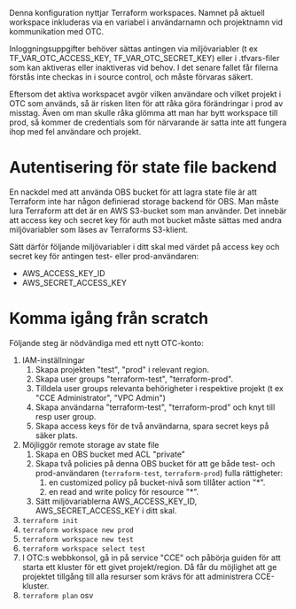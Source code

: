 Denna konfiguration nyttjar Terraform workspaces. Namnet på aktuell
workspace inkluderas via en variabel i användarnamn och projektnamn
vid kommunikation med OTC.

Inloggningsuppgifter behöver sättas antingen via miljövariabler (t ex
TF_VAR_OTC_ACCESS_KEY, TF_VAR_OTC_SECRET_KEY) eller i .tfvars-filer
som kan aktiveras eller inaktiveras vid behov. I det senare fallet får
filerna förstås inte checkas in i source control, och måste förvaras
säkert.

Eftersom det aktiva workspacet avgör vilken användare och vilket
projekt i OTC som används, så är risken liten för att råka göra
förändringar i prod av misstag. Även om man skulle råka glömma att man
har bytt workspace till prod, så kommer de credentials som för
närvarande är satta inte att fungera ihop med fel användare och
projekt.

# Autentisering för state file backend

En nackdel med att använda OBS bucket för att lagra state file är att
Terraform inte har någon definierad storage backend för OBS. Man måste
lura Terraform att det är en AWS S3-bucket som man använder. Det
innebär att access key och secret key för auth mot bucket måste sättas
med andra miljövariabler som läses av Terraforms S3-klient.

Sätt därför följande miljövariabler i ditt skal med värdet på access
key och secret key för antingen test- eller prod-användaren:

- AWS_ACCESS_KEY_ID
- AWS_SECRET_ACCESS_KEY

# Komma igång från scratch

Följande steg är nödvändiga med ett nytt OTC-konto:

1. IAM-inställningar
    1. Skapa projekten "test", "prod" i relevant region.
    1. Skapa user groups "terraform-test", "terraform-prod".
    1. Tilldela user groups relevanta behörigheter i respektive
       projekt (t ex "CCE Administrator", "VPC Admin")
    1. Skapa användarna "terraform-test", "terraform-prod" och knyt till resp user group.
    1. Skapa access keys för de två användarna, spara secret keys på säker plats.
1. Möjliggör remote storage av state file
    1. Skapa en OBS bucket med ACL "private"
    1. Skapa två policies på denna OBS bucket för att ge både test-
       och prod-användaren (`terraform-test`, `terraform-prod`) fulla
       rättigheter:
        1. en customized policy på bucket-nivå som tillåter action "*".
        1. en read and write policy för resource "*".
    1. Sätt miljövariablerna AWS_ACCESS_KEY_ID, AWS_SECRET_ACCESS_KEY i ditt skal.
1. `terraform init`
1. `terraform workspace new prod`
1. `terraform workspace new test`
1. `terraform workspace select test`
1. I OTC:s webbkonsol, gå in på service "CCE" och påbörja guiden för
   att starta ett kluster för ett givet projekt/region. Då får du möjlighet att ge projektet
   tillgång till alla resurser som krävs för att administrera
   CCE-kluster.
1. `terraform plan` osv
